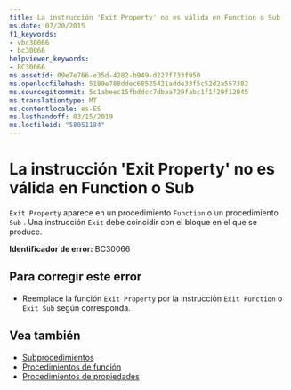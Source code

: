 ```yaml
---
title: La instrucción 'Exit Property' no es válida en Function o Sub
ms.date: 07/20/2015
f1_keywords:
- vbc30066
- bc30066
helpviewer_keywords:
- BC30066
ms.assetid: 09e7e766-e35d-4282-b949-d227f733f950
ms.openlocfilehash: 5189e788ddec68525421adde33f5c52d2a557382
ms.sourcegitcommit: 5c1abeec15fbddcc7dbaa729fabc1f1f29f12045
ms.translationtype: MT
ms.contentlocale: es-ES
ms.lasthandoff: 03/15/2019
ms.locfileid: "58051184"
---
```

# <a name="exit-property-is-not-valid-in-a-function-or-sub"></a>La instrucción 'Exit Property' no es válida en Function o Sub
`Exit Property` aparece en un procedimiento `Function` o un procedimiento `Sub` . Una instrucción `Exit` debe coincidir con el bloque en el que se produce.  
  
 **Identificador de error:** BC30066  
  
## <a name="to-correct-this-error"></a>Para corregir este error  
  
-   Reemplace la función `Exit Property` por la instrucción `Exit Function` o `Exit Sub` según corresponda.  
  
## <a name="see-also"></a>Vea también

- [Subprocedimientos](../../visual-basic/programming-guide/language-features/procedures/sub-procedures.md)
- [Procedimientos de función](../../visual-basic/programming-guide/language-features/procedures/function-procedures.md)
- [Procedimientos de propiedades](../../visual-basic/programming-guide/language-features/procedures/property-procedures.md)
